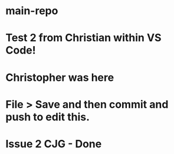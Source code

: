 # main-repo
# Test 2 from Christian within VS Code!
# Christopher was here
# File > Save and then commit and push to edit this.
# Issue 2 CJG - Done